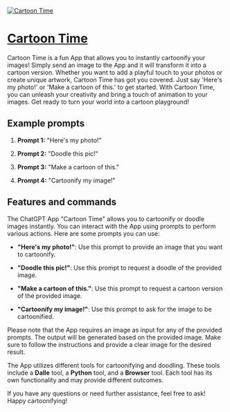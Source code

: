 [![Cartoon Time](https://files.oaiusercontent.com/file-z6um2LJ8dSBxz2fZcWkWcIdo?se=2123-10-14T05%3A46%3A21Z&sp=r&sv=2021-08-06&sr=b&rscc=max-age%3D31536000%2C%20immutable&rscd=attachment%3B%20filename%3De361631f-8b06-41e3-be11-766709f18d97.png&sig=USqsMOxqPpdyeo9SBf21k7gx9X695kwvi3YATHkfzsY%3D)](https://chat.openai.com/g/g-J90focb49-cartoon-time)

# [Cartoon Time](https://chat.openai.com/g/g-J90focb49-cartoon-time)

Cartoon Time is a fun App that allows you to instantly cartoonify your images! Simply send an image to the App and it will transform it into a cartoon version. Whether you want to add a playful touch to your photos or create unique artwork, Cartoon Time has got you covered. Just say 'Here's my photo!' or 'Make a cartoon of this.' to get started. With Cartoon Time, you can unleash your creativity and bring a touch of animation to your images. Get ready to turn your world into a cartoon playground!

## Example prompts

1. **Prompt 1:** "Here's my photo!"

2. **Prompt 2:** "Doodle this pic!"

3. **Prompt 3:** "Make a cartoon of this."

4. **Prompt 4:** "Cartoonify my image!"

## Features and commands

The ChatGPT App "Cartoon Time" allows you to cartoonify or doodle images instantly. You can interact with the App using prompts to perform various actions. Here are some prompts you can use:

- **"Here's my photo!"**: Use this prompt to provide an image that you want to cartoonify.

- **"Doodle this pic!"**: Use this prompt to request a doodle of the provided image.

- **"Make a cartoon of this."**: Use this prompt to request a cartoon version of the provided image.

- **"Cartoonify my image!"**: Use this prompt to ask for the image to be cartoonified.

Please note that the App requires an image as input for any of the provided prompts. The output will be generated based on the provided image. Make sure to follow the instructions and provide a clear image for the desired result.

The App utilizes different tools for cartoonifying and doodling. These tools include a **Dalle** tool, a **Python** tool, and a **Browser** tool. Each tool has its own functionality and may provide different outcomes.

If you have any questions or need further assistance, feel free to ask! Happy cartoonifying!
